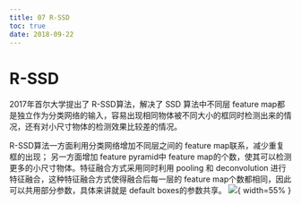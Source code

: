 ```yaml
---
title: 07 R-SSD
toc: true
date: 2018-09-22
---
```

# R-SSD

2017年首尔大学提出了 R-SSD算法，解决了 SSD 算法中不同层 feature map都是独立作为分类网络的输入，容易出现相同物体被不同大小的框同时检测出来的情况，还有对小尺寸物体的检测效果比较差的情况。

R-SSD算法一方面利用分类网络增加不同层之间的 feature map联系，减少重复框的出现；
另一方面增加 feature pyramid中 feature map的个数，使其可以检测更多的小尺寸物体。特征融合方式采用同时利用 pooling 和 deconvolution 进行特征融合，这种特征融合方式使得融合后每一层的 feature map个数都相同，因此可以共用部分参数，具体来讲就是 default boxes的参数共享。
![](http://images.iterate.site/blog/image/180922/ca9lLf3057.png?imageslim){ width=55% }
